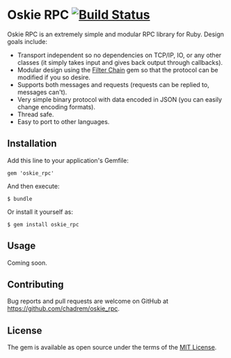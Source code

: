 # Oskie RPC [![Build Status](https://travis-ci.org/chadrem/oskie_rpc.svg)](https://travis-ci.org/chadrem/oskie_rpc)

Oskie RPC is an extremely simple and modular RPC library for Ruby.
Design goals include:

- Transport independent so no dependencies on TCP/IP, IO, or any other classes (it simply takes input and gives back output through callbacks).
- Modular design using the [Filter Chain](https://github.com/chadrem/filter_chain) gem so that the protocol can be modified if you so desire.
- Supports both messages and requests (requests can be replied to, messages can't).
- Very simple binary protocol with data encoded in JSON (you can easily change encoding formats).
- Thread safe.
- Easy to port to other languages.

## Installation

Add this line to your application's Gemfile:

    gem 'oskie_rpc'

And then execute:

    $ bundle

Or install it yourself as:

    $ gem install oskie_rpc

## Usage

Coming soon.

## Contributing

Bug reports and pull requests are welcome on GitHub at https://github.com/chadrem/oskie_rpc.

## License

The gem is available as open source under the terms of the [MIT License](http://opensource.org/licenses/MIT).

